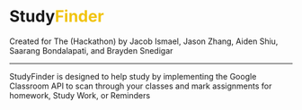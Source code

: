 # Study<span style="color: #f1c40f">Finder</span>
Created for The (Hackathon) by Jacob Ismael, Jason Zhang, Aiden Shiu, Saarang Bondalapati, and Brayden Snedigar 

<hr>
  
  StudyFinder is designed to help study by implementing the Google Classroom API to scan through your classes and mark assignments for homework, Study Work, or Reminders
